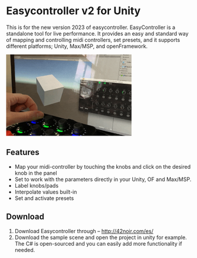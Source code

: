 # Easycontroller v2 for Unity
This is for the new version 2023 of easycontroller.
EasyController is a standalone tool for live performance. It provides an easy and standard way of mapping and controlling midi controllers, set presets, and it supports different platforms; Unity, Max/MSP, and openFramework. 
 
   
<a href="url"><img src="https://github.com/shaltiel/42Noir-UnityEasyController/blob/master/IMG_4884%20demo%20to%20gif%20shorter.gif" align="centre" height="220" width="340" ></a>

## Features
- Map your midi-controller by touching the knobs and click on the desired knob in the panel
- Set to work with the parameters directly in your Unity, OF and Max/MSP. 
- Label knobs/pads
- Interpolate values built-in
- Set and activate presets

## Download
1. Download Easycontroller through – http://42noir.com/es/
2. Download the sample scene and open the project in unity for example. The C# is open-sourced and you can easily add more functionality if needed.
